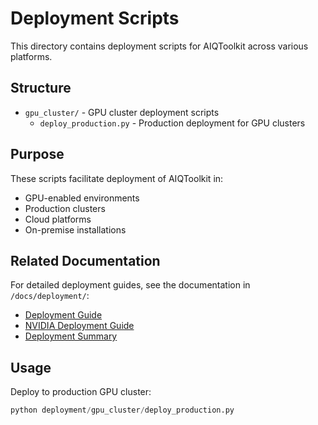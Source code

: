 # Deployment Scripts

This directory contains deployment scripts for AIQToolkit across various platforms.

## Structure

- `gpu_cluster/` - GPU cluster deployment scripts
  - `deploy_production.py` - Production deployment for GPU clusters

## Purpose

These scripts facilitate deployment of AIQToolkit in:
- GPU-enabled environments
- Production clusters
- Cloud platforms
- On-premise installations

## Related Documentation

For detailed deployment guides, see the documentation in `/docs/deployment/`:
- [Deployment Guide](../docs/deployment/DEPLOYMENT_GUIDE.md)
- [NVIDIA Deployment Guide](../docs/deployment/NVIDIA_DEPLOYMENT_GUIDE.md)
- [Deployment Summary](../docs/deployment/DEPLOYMENT_SUMMARY.md)

## Usage

Deploy to production GPU cluster:
```python
python deployment/gpu_cluster/deploy_production.py
```